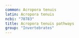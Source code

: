```yaml
---
common: Acropora tenuis
latin: Acropora tenuis
ncbi: "70783"
title: Acropora tenuis pathways
group: "Invertebrates"
---
```

